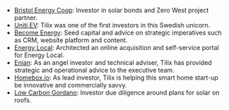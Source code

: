 - [Bristol Energy Coop](http://www.bristolenergy.coop): Investor in solar bonds and Zero West project partner.
-	[Uniti EV](https://www.uniti.earth): Tilix was one of the first investors in this Swedish unicorn.
-	[Become Energy](http://become-energy.com): Seed capital and advice on strategic imperatives such as CRM, website platform and content.
-	[Energy Local](http://www.energylocal.co.uk): Architected an online acquisition and self-service portal for Energy Local.
- [Enian](https://www.enian.co): As an angel investor and technical adviser, Tilix has provided strategic and operational advice to the executive team.
-	[Homebox.io](https://homebox.io): As lead investor, Tilix is helping this smart home start-up be innovative and commercially savvy.
-	[Low Carbon Gordano](http://lowcarbongordano.co.uk): Investor due diligence around plans for solar on roofs.
